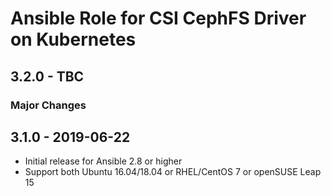 # Ansible Role for CSI CephFS Driver on Kubernetes

## 3.2.0 - TBC

### Major Changes

## 3.1.0 - 2019-06-22

  - Initial release for Ansible 2.8 or higher
  - Support both Ubuntu 16.04/18.04 or RHEL/CentOS 7 or openSUSE Leap 15
